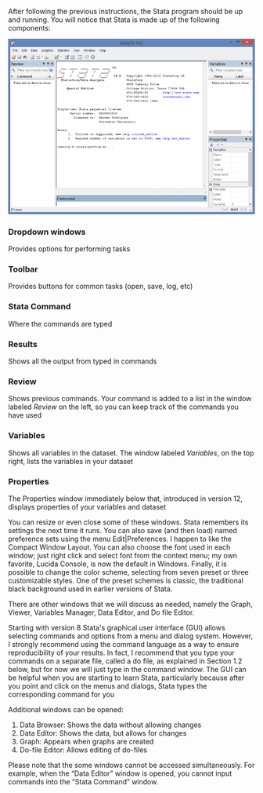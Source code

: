 After following the previous instructions, the Stata program should be up and running. You will notice that Stata is made up of the following components:

![](https://raw.githubusercontent.com/brianks/briandata/master/stata/img/stata14.png)

### Dropdown windows
Provides options for performing tasks

### Toolbar
Provides buttons for common tasks (open, save, log, etc)

### Stata Command
Where the commands are typed

### Results 
Shows all the output from typed in commands

### Review
Shows previous commands. Your command is added to a list in the window labeled *Review* on the left, so you can keep track of the commands you have used

### Variables
Shows all variables in the dataset. The window labeled *Variables*, on the top right, lists the variables in your dataset

### Properties
The Properties window immediately below that, introduced in version 12, displays properties of your variables and dataset

You can resize or even close some of these windows. Stata remembers its settings the next time it runs. You can also save (and then load) named preference sets using the menu Edit|Preferences. I happen to like the Compact Window Layout. You can also choose the font used in each window; just right click and select font from the context menu; my own favorite, Lucida Console, is now the default in Windows. Finally, it is possible to change the color scheme, selecting from seven preset or three customizable styles. One of the preset schemes is classic, the traditional black background used in earlier versions of Stata.

There are other windows that we will discuss as needed, namely the Graph, Viewer, Variables Manager, Data Editor, and Do file Editor.

Starting with version 8 Stata's graphical user interface (GUI) allows selecting commands and options from a menu and dialog system. However, I strongly recommend using the command language as a way to ensure reproducibility of your results. In fact, I recommend that you type your commands on a separate file, called a do file, as explained in Section 1.2 below, but for now we will just type in the command window. The GUI can be helpful when you are starting to learn Stata, particularly because after you point and click on the menus and dialogs, Stata types the corresponding command for you

Additional windows can be opened:

1. Data Browser: Shows the data without allowing changes
2. Data Editor: Shows the data, but allows for changes
3. Graph: Appears when graphs are created
4. Do-file Editor: Allows editing of do-files

Please note that the some windows cannot be accessed simultaneously.  For example, when the “Data Editor” window is opened, you cannot input commands into the “Stata Command” window.